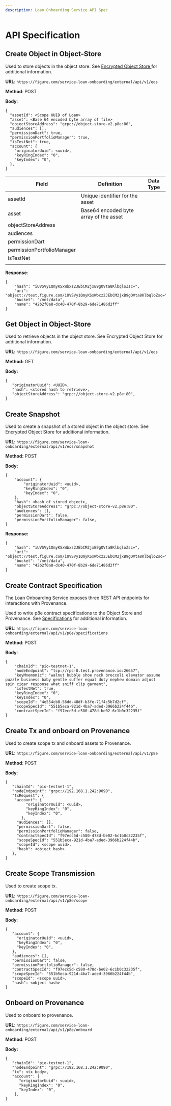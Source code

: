 ```yaml
---
description: Loan Onboarding Service API Spec
---
```


# API Specification

## Create Object in Object-Store

Used to store objects in the object store. See [Encrypted Object Store ](https://docs.provenance.io/p8e/overview/encrypted-object-store)for additional information.

**URL**: `https://figure.com/service-loan-onboarding/external/api/v1/eos`

**Method**: POST

**Body**:

```
{
  "assetId": <Scope UUID of Loan>
  "asset": <Base 64 encoded byte array of file>
  "objectStoreAddress": "grpc://object-store-v2.p8e:80",
  "audiences": [],
  "permissionDart": true,
  "permissionPortfolioManager": true,
  "isTestNet": true,
  "account": {
    "originatorUuid": <uuid>,
    "keyRingIndex": "0",
    "keyIndex": "0",
  },
}
```

| Field                      | Definition                             | Data Type |
| -------------------------- | -------------------------------------- | --------- |
| assetId                    | Unique identifier for the asset        |           |
| asset                      | Base64 encoded byte array of the asset |           |
| objectStoreAddress         |                                        |           |
| audiences                  |                                        |           |
| permissionDart             |                                        |           |
| permissionPortfolioManager |                                        |           |
| isTestNet                  |                                        |           |
|                            |                                        |           |

**Response**:

```
{
    "hash": "iUVSVy1QmyKSxWbxz2JEbCM2jxB9gOVta8KlbqloZsc=",
    "uri": "object://test.figure.com/iUVSVy1QmyKSxWbxz2JEbCM2jxB9gOVta8KlbqloZsc=",
    "bucket": "/mnt/data",
    "name": "42b2f0a8-dc40-470f-8b29-6de71486d2ff"
}
```

## Get Object in Object-Store

Used to retrieve objects in the object store. See Encrypted Object Store for additional information.

**URL**: `https://figure.com/service-loan-onboarding/external/api/v1/eos`

**Method:** GET

&#x20;**Body:**

```
{
   "originatorUuid": <UUID>,
   "hash": <stored hash to retrieve>,
   "objectStoreAddress": "grpc://object-store-v2.p8e:80",
}
```

## Create Snapshot

Used to create a snapshot of a stored object in the object store. See Encrypted Object Store for additional information.

**URL**: `https://figure.com/service-loan-onboarding/external/api/v1/eos/snapshot`

**Method:** POST

&#x20;**Body:**

```
{
    "account": {
        "originatorUuid": <uuid>,
        "keyRingIndex": "0",
        "keyIndex": "0",
    },
    "hash": <hash of stored object>,
    "objectStoreAddress": "grpc://object-store-v2.p8e:80",
    "audiences": [],
    "permissionDart": false,
    "permissionPortfolioManager": false,
}
```

**Response:**

```
{
    "hash": "iUVSVy1QmyKSxWbxz2JEbCM2jxB9gOVta8KlbqloZsc=",
    "uri": "object://test.figure.com/iUVSVy1QmyKSxWbxz2JEbCM2jxB9gOVta8KlbqloZsc=",
    "bucket": "/mnt/data",
    "name": "42b2f0a8-dc40-470f-8b29-6de71486d2ff"
}
```

## Create Contract Specification

The Loan Onboarding Service exposes three REST API endpoints for interactions with Provenance.&#x20;

Used to write p8e contract specifications to the Object Store and Provenance. See [Specifications](https://docs.provenance.io/p8e/p8e-usage/specifications) for additional information.&#x20;

**URL**: `https://figure.com/service-loan-onboarding/external/api/v1/p8e/specifications`

**Method**: POST

**Body**:

```
{
    "chainId": "pio-testnet-1",
    "nodeEndpoint": "tcp://rpc-0.test.provenance.io:26657",
    "keyMnemonic": "walnut bubble shoe neck broccoli elevator assume puzzle business baby gentle suffer equal duty nephew domain adjust spin cigar response what sniff clip garment",
    "isTestNet": true,
    "keyRingIndex": "0",
    "keyIndex": "0",
    "scopeId": "4e554cb8-56dd-48df-b3fe-71f4c5b7d2cf",
    "scopeSpecId": "551b5eca-921d-4ba7-aded-3966b224f44b",
    "contractSpecId": "f97ecc5d-c580-478d-be02-6c1b0c32235f"
}
```

## Create Tx and onboard on Provenance

Used to create scope tx and onboard assets to Provenance.&#x20;

**URL**: `https://figure.com/service-loan-onboarding/external/api/v1/p8e`

**Method**: POST

**Body**:

```
{
   "chainId": "pio-testnet-1",
   "nodeEndpoint": "grpc://192.168.1.242:9090",
   "txRequest": {
    "account": {
         "originatorUuid": <uuid>,
         "keyRingIndex": "0",
         "keyIndex": "0",
       },
     "audiences": [],
     "permissionDart": false,
     "permissionPortfolioManager": false,
     "contractSpecId": "f97ecc5d-c580-478d-be02-6c1b0c32235f",
     "scopeSpecId": "551b5eca-921d-4ba7-aded-3966b224f44b",
     "scopeId": <scope uuid>,
     "hash": <object hash>
   },
}
```

## Create Scope Transmission

Used to create scope tx.

**URL**: `https://figure.com/service-loan-onboarding/external/api/v1/p8e/scope`

**Method**: POST

**Body**:

```
{
   "account": {
     "originatorUuid": <uuid>,
     "keyRingIndex": "0",
     "keyIndex": "0",
   },
   "audiences": [],
   "permissionDart": false,
   "permissionPortfolioManager": false,
   "contractSpecId": "f97ecc5d-c580-478d-be02-6c1b0c32235f",
   "scopeSpecId": "551b5eca-921d-4ba7-aded-3966b224f44b",
   "scopeId": <scope uuid>,
   "hash": <object hash>
}
```

## Onboard on Provenance

Used to onboard to provenance.

**URL**: `https://figure.com/service-loan-onboarding/external/api/v1/p8e/onboard`

**Method**: POST

**Body:**

```
{
   "chainId": "pio-testnet-1",
   "nodeEndpoint": "grpc://192.168.1.242:9090",
   "tx": <tx body>,
   "account": {
      "originatorUuid": <uuid>,
      "keyRingIndex": "0",
      "keyIndex": "0",
    },
}
```
